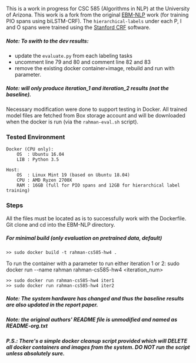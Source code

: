 This is a work in progress for CSC 585 (Algorithms in NLP) at the University of Arizona. This work is a fork from the original [EBM-NLP](https://github.com/bepnye/EBM-NLP) work (for training PIO spans using biLSTM-CRF). The ```hierarchical-labels``` under each P, I and O spans were trained using the [Stanford CRF](https://nlp.stanford.edu/software/CRF-NER.shtml) software.

##### Note: To swith to the dev results: 
  * update the `evaluate.py` from each labeling tasks
  * uncomment line 79 and 80 and comment line 82 and 83
  * remove the existing docker container+image, rebuild and run with parameter.

##### Note: will only produce iteration_1 and iteration_2 results (not the baseline).

Necessary modification were done to support testing in Docker. All trained model files are fetched from Box storage account and will be downloaded when the docker is run (via the ```rahman-eval.sh``` script).

### Tested Environment
    Docker (CPU only):
        OS  : Ubuntu 16.04
        LIB : Python 3.5
    
    Host:
        OS  : Linux Mint 19 (based on Ubuntu 18.04)
        CPU : AMD Ryzen 2700X
        RAM : 16GB (full for PIO spans and 12GB for hierarchical label training)

### Steps
All the files must be located as is to successfully work with the Dockerfile. Git clone and cd into the EBM-NLP directory.

##### For minimal build (only evaluation on pretrained data, default)
    >> sudo docker build -t rahman-cs585-hw4 .

To run the container with a parameter to run either iteration 1 or 2:
sudo docker run --name rahman rahman-cs585-hw4 <iteration_num>

    >> sudo docker run rahman-cs585-hw4 iter1
    >> sudo docker run rahman-cs585-hw4 iter2

##### Note: The system hardware has changed and thus the baseline results are also updated in the report paper.

##### Note: the original authors' README file is unmodified and named as README-org.txt

##### P.S.: There's a simple docker cleanup script provided which will DELETE all docker containers and images from the system. DO NOT run the script unless absolutely sure.
